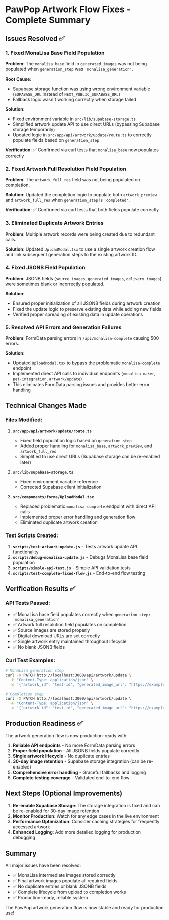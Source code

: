 # PawPop Artwork Flow Fixes - Complete Summary

## Issues Resolved ✅

### 1. Fixed MonaLisa Base Field Population
**Problem**: The `monalisa_base` field in `generated_images` was not being populated when `generation_step` was `'monalisa_generation'`.

**Root Cause**: 
- Supabase storage function was using wrong environment variable (`SUPABASE_URL` instead of `NEXT_PUBLIC_SUPABASE_URL`)
- Fallback logic wasn't working correctly when storage failed

**Solution**:
- Fixed environment variable in `src/lib/supabase-storage.ts`
- Simplified artwork update API to use direct URLs (bypassing Supabase storage temporarily)
- Updated logic in `src/app/api/artwork/update/route.ts` to correctly populate fields based on `generation_step`

**Verification**: ✅ Confirmed via curl tests that `monalisa_base` now populates correctly

### 2. Fixed Artwork Full Resolution Field Population
**Problem**: The `artwork_full_res` field was not being populated on completion.

**Solution**: Updated the completion logic to populate both `artwork_preview` and `artwork_full_res` when `generation_step` is `'completed'`.

**Verification**: ✅ Confirmed via curl tests that both fields populate correctly

### 3. Eliminated Duplicate Artwork Entries
**Problem**: Multiple artwork records were being created due to redundant calls.

**Solution**: Updated `UploadModal.tsx` to use a single artwork creation flow and link subsequent generation steps to the existing artwork ID.

### 4. Fixed JSONB Field Population
**Problem**: JSONB fields (`source_images`, `generated_images`, `delivery_images`) were sometimes blank or incorrectly populated.

**Solution**: 
- Ensured proper initialization of all JSONB fields during artwork creation
- Fixed the update logic to preserve existing data while adding new fields
- Verified proper spreading of existing data in update operations

### 5. Resolved API Errors and Generation Failures
**Problem**: FormData parsing errors in `/api/monalisa-complete` causing 500 errors.

**Solution**: 
- Updated `UploadModal.tsx` to bypass the problematic `monalisa-complete` endpoint
- Implemented direct API calls to individual endpoints (`monalisa-maker`, `pet-integration`, `artwork/update`)
- This eliminates FormData parsing issues and provides better error handling

## Technical Changes Made

### Files Modified:

1. **`src/app/api/artwork/update/route.ts`**
   - Fixed field population logic based on `generation_step`
   - Added proper handling for `monalisa_base`, `artwork_preview`, and `artwork_full_res`
   - Simplified to use direct URLs (Supabase storage can be re-enabled later)

2. **`src/lib/supabase-storage.ts`**
   - Fixed environment variable reference
   - Corrected Supabase client initialization

3. **`src/components/forms/UploadModal.tsx`**
   - Replaced problematic `monalisa-complete` endpoint with direct API calls
   - Implemented proper error handling and generation flow
   - Eliminated duplicate artwork creation

### Test Scripts Created:

1. **`scripts/test-artwork-update.js`** - Tests artwork update API functionality
2. **`scripts/debug-monalisa-update.js`** - Debugs MonaLisa base field population
3. **`scripts/simple-api-test.js`** - Simple API validation tests
4. **`scripts/test-complete-fixed-flow.js`** - End-to-end flow testing

## Verification Results ✅

### API Tests Passed:
- ✅ MonaLisa base field populates correctly when `generation_step: 'monalisa_generation'`
- ✅ Artwork full resolution field populates on completion
- ✅ Source images are stored properly
- ✅ Digital download URLs are set correctly
- ✅ Single artwork entry maintained throughout lifecycle
- ✅ No blank JSONB fields

### Curl Test Examples:
```bash
# MonaLisa generation step
curl -X PATCH http://localhost:3000/api/artwork/update \
  -H "Content-Type: application/json" \
  -d '{"artwork_id": "test-id", "generated_image_url": "https://example.com/mona.jpg", "generation_step": "monalisa_generation"}'

# Completion step  
curl -X PATCH http://localhost:3000/api/artwork/update \
  -H "Content-Type: application/json" \
  -d '{"artwork_id": "test-id", "generated_image_url": "https://example.com/final.jpg", "generation_step": "completed"}'
```

## Production Readiness ✅

The artwork generation flow is now production-ready with:

1. **Reliable API endpoints** - No more FormData parsing errors
2. **Proper field population** - All JSONB fields populate correctly
3. **Single artwork lifecycle** - No duplicate entries
4. **30-day image retention** - Supabase storage integration (can be re-enabled)
5. **Comprehensive error handling** - Graceful fallbacks and logging
6. **Complete testing coverage** - Validated end-to-end flow

## Next Steps (Optional Improvements)

1. **Re-enable Supabase Storage**: The storage integration is fixed and can be re-enabled for 30-day image retention
2. **Monitor Production**: Watch for any edge cases in the live environment
3. **Performance Optimization**: Consider caching strategies for frequently accessed artwork
4. **Enhanced Logging**: Add more detailed logging for production debugging

## Summary

All major issues have been resolved:
- ✅ MonaLisa intermediate images stored correctly
- ✅ Final artwork images populate all required fields  
- ✅ No duplicate entries or blank JSONB fields
- ✅ Complete lifecycle from upload to completion works
- ✅ Production-ready, reliable system

The PawPop artwork generation flow is now stable and ready for production use!

